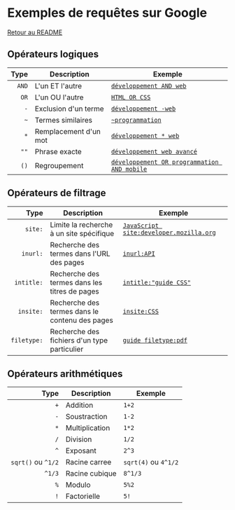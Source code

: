 # Exemples de requêtes sur Google

[Retour au README](./README.md)

## Opérateurs logiques

|  Type | Description           | Exemple                                                                                                                                                    |
| ----: | --------------------- | ---------------------------------------------------------------------------------------------------------------------------------------------------------- |
| `AND` | L'un ET l'autre       | <a href="https://www.google.com/search?q=d%C3%A9veloppement+AND+web" target="_blank">`développement AND web`</a>                                           |
|  `OR` | L'un OU l'autre       | <a href="https://www.google.com/search?q=HTML+OR+CSS" target="_blank">`HTML OR CSS`</a>                                                                    |
|   `-` | Exclusion d'un terme  | <a href="https://www.google.com/search?q=d%C3%A9veloppement+-web" target="_blank">`développement -web`</a>                                                 |
|   `~` | Termes similaires     | <a href="https://www.google.com/search?q=~programmation" target="_blank">`~programmation`</a>                                                              |
|   `*` | Remplacement d'un mot | <a href="https://www.google.com/search?q=d%C3%A9veloppement+*+web" target="_blank">`développement * web`</a>                                               |
|  `""` | Phrase exacte         | <a href="https://www.google.com/search?q=d%C3%A9veloppement+web+avanc%C3%A9" target="_blank">`développement web avancé`</a>                                |
|  `()` | Regroupement          | <a href="https://www.google.com/search?q=(d%C3%A9veloppement+OR+programmation)+AND+mobile" target="_blank">`développement OR programmation AND mobile`</a> |

## Opérateurs de filtrage

|        Type | Description                                    | Exemple                                                                                                                                     |
| ----------: | ---------------------------------------------- | ------------------------------------------------------------------------------------------------------------------------------------------- |
|     `site:` | Limite la recherche à un site spécifique       | <a href="https://www.google.com/search?q=JavaScript+site:developer.mozilla.org" target="_blank">`JavaScript site:developer.mozilla.org`</a> |
|    `inurl:` | Recherche des termes dans l'URL des pages      | <a href="https://www.google.com/search?q=inurl:API" target="_blank">`inurl:API`</a>                                                         |
|  `intitle:` | Recherche des termes dans les titres de pages  | <a href="https://www.google.com/search?q=intitle:%22guide+CSS%22" target="_blank">`intitle:"guide CSS"`</a>                                 |
|   `insite:` | Recherche des termes dans le contenu des pages | <a href="https://www.google.com/search?q=insite:CSS" target="_blank">`insite:CSS`</a>                                                       |
| `filetype:` | Recherche des fichiers d'un type particulier   | <a href="https://www.google.com/search?q=guide+filetype:pdf" target="_blank">`guide filetype:pdf`</a>                                       |

## Opérateurs arithmétiques

|               Type | Description    | Exemple              |
| -----------------: | -------------- | -------------------- |
|                `+` | Addition       | `1+2`                |
|                `-` | Soustraction   | `1-2`                |
|                `*` | Multiplication | `1*2`                |
|                `/` | Division       | `1/2`                |
|                `^` | Exposant       | `2^3`                |
| `sqrt()` ou `^1/2` | Racine carree  | `sqrt(4)` ou `4^1/2` |
|             `^1/3` | Racine cubique | `8^1/3`              |
|                `%` | Modulo         | `5%2`                |
|                `!` | Factorielle    | `5!`                 |
